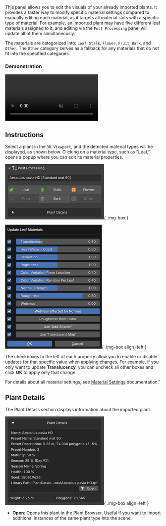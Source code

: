 This panel allows you to edit the visuals of your already imported plants. It provides a faster way to modify specific material settings compared to manually editing each material, as it targets all material slots with a specific type of material. For example, an imported plant may have five different leaf materials assigned to it, and editing via the `Post Processing` panel will update all of them simultaneously.

The materials are categorized into: `Leaf`, `Stalk`, `Flower`, `Fruit`, `Bark`, and `Other`. The `Other` category serves as a fallback for any materials that do not fit into the specified categories.


### Demonstration

<video loop muted controls>
    <source src="../../videos/postprocessing.mp4" type="video/mp4">
    Your browser does not support the video tag.
</video>


## Instructions

Select a plant in the `3D Viewport`, and the detected material types will be displayed, as shown below. Clicking on a material type, such as "Leaf," opens a popup where you can edit its material properties.

![Post Processing](../images/post-processing.webp){ .img-box }

![Post Processing](../images/post-processing_leaf-example.webp){ .img-box align=left }

The checkboxes to the left of each property allow you to enable or disable updates for that specific value when applying changes. For example, if you only want to update **Translucency**, you can uncheck all other boxes and click **OK** to apply only that change.

For details about all material settings, see [Material Settings](../workflow/material_settings.md#settings) documentation."

<div style="clear:both"></div>


## Plant Details

The Plant Details section displays information about the imported plant.

![Post Processing](../images/post-processing_plant-details.webp){ .img-box align=left }

- **Open**: Opens this plant in the Plant Browser. Useful if you want to import additional instances of the same plant type into the scene.